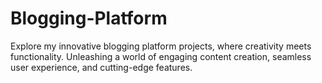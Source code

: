 # Blogging-Platform
Explore my innovative blogging platform projects, where creativity meets functionality. Unleashing a world of engaging content creation, seamless user experience, and cutting-edge features.
